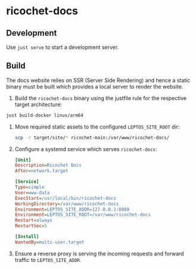# ricochet-docs

## Development

Use `just serve` to start a development server.

## Build

The docs website relies on SSR (Server Side Rendering) and hence a static binary must be built which provides a local server to render the website.

1. Build the `ricochet-docs` binary using the justfile rule for the respective target architecture:

  ```sh
  just build-docker linux/arm64
  ```

1. Move required static assets to the configured `LEPTOS_SITE_ROOT` dir:

   ```sh
   scp -r target/site/* ricochet-main:/var/www/ricochet-docs/
   ```

1. Configure a systemd service which serves `ricochet-docs`:

   ```ini
   [Unit]
   Description=Ricochet Docs
   After=network.target

   [Service]
   Type=simple
   User=www-data
   ExecStart=/usr/local/bin/ricochet-docs
   WorkingDirectory=/var/www/ricochet-docs
   Environment=LEPTOS_SITE_ADDR=127.0.0.1:8080
   Environment=LEPTOS_SITE_ROOT=/var/www/ricochet-docs
   Restart=always
   RestartSec=5

   [Install]
   WantedBy=multi-user.target
   ```

1. Ensure a reverse proxy is serving the incoming requests and forward traffic to `LEPTOS_SITE_ADDR`.
